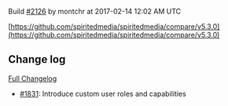 Build [#2126](https://circleci.com/gh/spiritedmedia/spiritedmedia/2126) by montchr at 2017-02-14 12:02 AM UTC

[https://github.com/spiritedmedia/spiritedmedia/compare/v5.3.0](https://github.com/spiritedmedia/spiritedmedia/compare/v5.3.0)
## Change log
[Full Changelog](https://github.com/spiritedmedia/spiritedmedia/compare/v5.2.6...v5.3.0)

 - [#1831](https://github.com/spiritedmedia/spiritedmedia/pull/1831): Introduce custom user roles and capabilities
